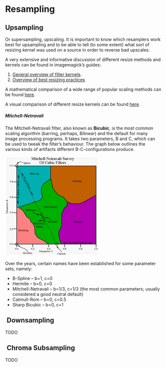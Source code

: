 # Resampling

## Upsampling

Or supersampling, upscaling. It is important to know which
resamplers work best for upsampling and to be able to tell (to some
extent) what sort of resizing kernel was used on a source in order to
reverse bad upscales.

A very extensive and informative discussion 
of different resize methods and kernels can be found
in imagemagick’s guides:

1. [General overview of filter kernels][imagemagick guide].
2. [Overview of best resizing practices][Nicholas Robidoux guide]

A mathematical comparison of a wide range of popular scaling methods
can be found [here][mpv upscaling].

A visual comparison of different resize kernels can be found [here][kernels diff].

##### Mitchell-Netravali 

The Mitchell-Netravali filter, 
also known as **Bicubic**,
is the most common scaling algorithm
(barring, perhaps, Bilinear)
and the default for many image processing programs.
It takes two parameters, B and C,
which can be used to tweak the filter’s behaviour.
The graph below outlines 
the various kinds of artifacts
different B-C-configurations produce.

![Bicubic B-C parameters](images/cubic_survey.gif)

Over the years, certain names have been established 
for some parameter sets, namely:

- B-Spline – b=1, c=0
- Hermite – b=0, c=0
- Mitchell-Netravali – b=1/3, c=1/3 
(the most common parameters;
usually considered a good neutral default)
- Catmull-Rom – b=0, c=0.5
- Sharp Bicubic – b=0, c=1

[imagemagick guide]: http://www.imagemagick.org/Usage/filter/
[Nicholas Robidoux guide]: http://www.imagemagick.org/Usage/filter/nicolas/
[mpv upscaling]: https://artoriuz.github.io/mpv_upscaling.html
[kernels diff]: https://diff.pics/AOJ4sBhbe6SX/1


##  Downsampling

TODO


##  Chroma Subsampling

TODO
